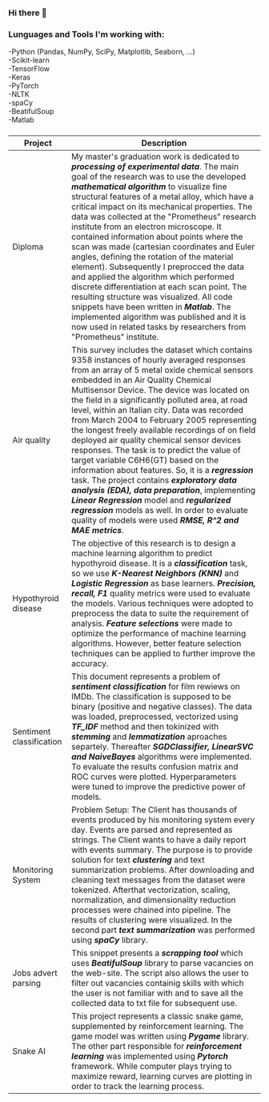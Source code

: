 ### Hi there 👋

### Lunguages and Tools I'm working with:
-Python (Pandas, NumPy, SciPy, Matplotlib, Seaborn, ...)  
-Scikit-learn  
-TensorFlow  
-Keras  
-PyTorch   
-NLTK  
-spaCy  
-BeatifulSoup  
-Matlab  

### 
| Project | Description |
| --- | --- |
| Diploma | My master's graduation work is dedicated to ***processing of experimental data***. The main goal of the research was to use the developed ***mathematical algorithm*** to visualize fine structural features of a metal alloy, which have a critical impact on its mechanical properties. The data was collected at the "Prometheus" research institute from an electron microscope. It contained information about points where the scan was made (cartesian coordinates and Euler angles, defining the rotation of the material element). Subsequently I preprocced the data and applied the algorithm which performed discrete differentiation at each scan point. The resulting structure was visualized. All code snippets have been written in ***Matlab***. The implemented algorithm was published and it is now used in related tasks by researchers from "Prometheus" institute. |
| Air quality | This survey includes the dataset which contains 9358 instances of hourly averaged responses from an array of 5 metal oxide chemical sensors embedded in an Air Quality Chemical Multisensor Device. The device was located on the field in a significantly polluted area, at road level, within an Italian city. Data was recorded from March 2004 to February 2005 representing the longest freely available recordings of on field deployed air quality chemical sensor devices responses. The task is to predict the value of target variable C6H6(GT) based on the information about features. So, it is a ***regression*** task. The project contains ***exploratory data analysis (EDA), data preparation***, implementing ***Linear Regression*** model and ***regularized regression*** models as well. In order to evaluate quality of models were used ***RMSE, R^2 and MAE metrics***. |
| Hypothyroid disease | The objective of this research is to design a machine learning algorithm to predict hypothyroid disease. It is a ***classification*** task, so we use ***K-Nearest Neighbors (KNN)*** and ***Logistic Regression*** as base learners. ***Precision, recall, F1*** quality metrics were used to evaluate the models. Various techniques were adopted to preprocess the data to suite the requirement of analysis. ***Feature selections*** were made to optimize the performance of machine learning algorithms. However, better feature selection techniques can be applied to further improve the accuracy.|
| Sentiment classification | This document represents a problem of ***sentiment classification*** for film rewiews on IMDb. The classification is supposed to be binary (positive and negative classes). The data was loaded, preprocessed, vectorized using ***TF_IDF*** method and then tokinized with ***stemming*** and ***lemmatization*** aproaches separtely. Thereafter ***SGDClassifier, LinearSVC and NaiveBayes*** algorithms were implemented. To evaluate the results confusion matrix and ROC curves were plotted. Hyperparameters were tuned to improve the predictive power of models.|
| Monitoring System | Problem Setup: The Client has thousands of events produced by his monitoring system every day. Events are parsed and represented as strings. The Client wants to have a daily report with events summary. The purpose is to provide solution for text ***clustering*** and text summarization problems. After downloading and cleaning text messages from the dataset were tokenized. Afterthat vectorization, scaling, normalization, and dimensionality reduction processes were chained into pipeline. The results of clustering were visualized. In the second part ***text summarization*** was performed using ***spaCy*** library. |
| Jobs advert parsing | This snippet presents a ***scrapping tool*** which uses ***BeatifulSoup*** library to parse vacancies on the web-site. The script also allows the user to filter out vacancies containig skills with which the user is not familiar with and to save all the collected data to txt file for subsequent use. |
| Snake AI | This project represents a classic snake game, supplemented by reinforcement learning. The game model was written using ***Pygame*** library. The other part responsible for ***reinforcement learning*** was implemented using ***Pytorch*** framework. While computer plays trying to maximize reward, learning curves are plotting in order to track the learning process. |


